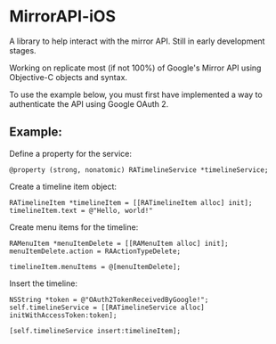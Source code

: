 MirrorAPI-iOS
=============

A library to help interact with the mirror API. Still in early development stages.

Working on replicate most (if not 100%) of Google's Mirror API using Objective-C objects and syntax.

To use the example below, you must first have implemented a way to authenticate the API using Google OAuth 2.


Example:
-------

Define a property for the service:

    @property (strong, nonatomic) RATimelineService *timelineService;
    

Create a timeline item object:

    RATimelineItem *timelineItem = [[RATimelineItem alloc] init];
    timelineItem.text = @"Hello, world!"
    
Create menu items for the timeline:

    RAMenuItem *menuItemDelete = [[RAMenuItem alloc] init];
    menuItemDelete.action = RAActionTypeDelete;
    
    timelineItem.menuItems = @[menuItemDelete];
    
    
    
Insert the timeline:
  
    NSString *token = @"OAuth2TokenReceivedByGoogle!";
    self.timelineService = [[RATimelineService alloc] initWithAccessToken:token];
    
    [self.timelineService insert:timelineItem];